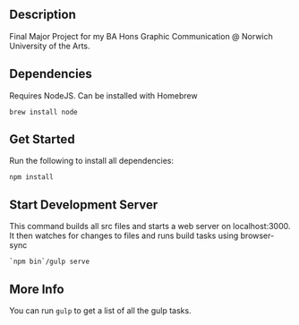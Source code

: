 ## Description

Final Major Project for my BA Hons Graphic Communication @ Norwich University of the Arts.


## Dependencies ##

Requires NodeJS. Can be installed with Homebrew

    brew install node


## Get Started ##

Run the following to install all dependencies:

    npm install


## Start Development Server ##

This command builds all src files and starts a web server on localhost:3000.
It then watches for changes to files and runs build tasks using browser-sync

    `npm bin`/gulp serve


## More Info

You can run `gulp` to get a list of all the gulp tasks.
